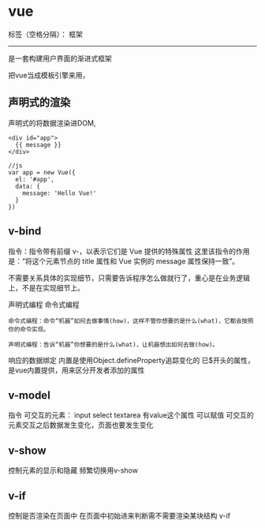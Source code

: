 ﻿# vue

标签（空格分隔）： 框架

---
是一套构建用户界面的渐进式框架

把vue当成模板引擎来用，

声明式的渲染
------

声明式的将数据渲染进DOM,

    <div id="app">
      {{ message }}
    </div>
    
    //js
    var app = new Vue({
      el: '#app',
      data: {
        message: 'Hello Vue!'
      }
    })

v-bind
------
指令：指令带有前缀 v-，以表示它们是 Vue 提供的特殊属性
这里该指令的作用是：“将这个元素节点的 title 属性和 Vue 实例的 message 属性保持一致”。




不需要关系具体的实现细节，只需要告诉程序怎么做就行了，重心是在业务逻辑上，不是在实现细节上。

声明式编程
命令式编程

	命令式编程：命令“机器”如何去做事情(how)，这样不管你想要的是什么(what)，它都会按照你的命令实现。
	
	声明式编程：告诉“机器”你想要的是什么(what)，让机器想出如何去做(how)。


响应的数据绑定
	内置是使用Object.defineProperty追踪变化的
	已$开头的属性，是vue内置提供，用来区分开发者添加的属性
	

v-model
-------
指令
可交互的元素：
input select textarea
有value这个属性 可以赋值
可交互的元素交互之后数据发生变化，页面也要发生变化

v-show
------

   控制元素的显示和隐藏  频繁切换用v-show

v-if
----

 控制是否渲染在页面中  在页面中初始进来判断需不需要渲染某块结构 v-if
